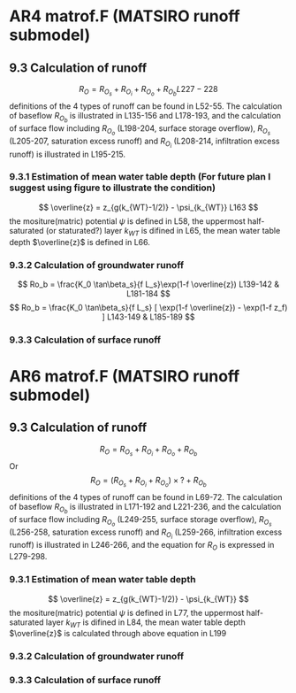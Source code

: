 # AR4 matrof.F (MATSIRO runoff submodel)
## 9.3 Calculation of runoff
$$
R_O=R_{O_s}+R_{O_i}+R_{O_o}+R_{O_b} L227-228
$$
definitions of the 4 types of runoff can be found in L52-55. The calculation of baseflow $R_{O_b}$ is illustrated in L135-156 and L178-193, and the calculation of surface flow including $R_{O_o}$ (L198-204, surface storage overflow), $R_{O_s}$ (L205-207, saturation excess runoff) and $R_{O_i}$ (L208-214, infiltration excess runoff) is illustrated in L195-215.
### 9.3.1 Estimation of mean water table depth (For future plan I suggest using figure to illustrate the condition)
$$
 \overline{z} = z_{g(k_{WT}-1/2)} - \psi_{k_{WT}} L163
$$
the mositure(matric) potential $\psi$ is defined in L58, the uppermost half-saturated (or staturated?) layer $k_{WT}$ is difined in L65, the mean water table depth $\overline{z}$ is defined in L66.
### 9.3.2 Calculation of groundwater runoff
$$
Ro_b = \frac{K_0 \tan\beta_s}{f L_s}\exp(1-f \overline{z}) L139-142 & L181-184
$$
$$
 Ro_b = \frac{K_0 \tan\beta_s}{f L_s}
  [ \exp(1-f \overline{z}) - \exp(1-f z_f) ] L143-149 & L185-189
$$

### 9.3.3 Calculation of surface runoff

# AR6 matrof.F (MATSIRO runoff submodel)
## 9.3 Calculation of runoff
$$
R_O=R_{O_s}+R_{O_i}+R_{O_o}+R_{O_b}
$$
Or 
$$
R_O=(R_{O_s}+R_{O_i}+R_{O_o})\times?+R_{O_b}
$$
definitions of the 4 types of runoff can be found in L69-72. The calculation of baseflow $R_{O_b}$ is illustrated in L171-192 and L221-236, and the calculation of surface flow including $R_{O_o}$ (L249-255, surface storage overflow), $R_{O_s}$ (L256-258, saturation excess runoff) and $R_{O_i}$ (L259-266, infiltration excess runoff) is illustrated in L246-266, and the equation for $R_O$ is expressed in L279-298.
### 9.3.1 Estimation of mean water table depth
$$
 \overline{z} = z_{g(k_{WT}-1/2)} - \psi_{k_{WT}}
$$
the mositure(matric) potential $\psi$ is defined in L77, the uppermost half-saturated layer $k_{WT}$ is difined in L84, the mean water table depth $\overline{z}$ is calculated through above equation in L199
### 9.3.2 Calculation of groundwater runoff
### 9.3.3 Calculation of surface runoff
